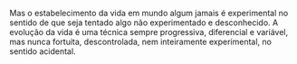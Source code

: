 ﻿Mas o estabelecimento da vida em mundo algum jamais é experimental no sentido de que seja tentado algo não experimentado e desconhecido. A evolução da vida é uma técnica sempre progressiva, diferencial e variável, mas nunca fortuita, descontrolada, nem inteiramente experimental, no sentido acidental.